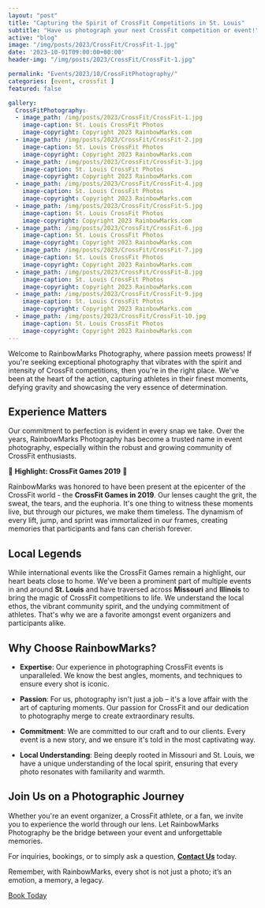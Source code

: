 ```yaml
---
layout: "post"
title: "Capturing the Spirit of CrossFit Competitions in St. Louis"
subtitle: "Have us photograph your next CrossFit competition or event!"
active: "blog"
image: "/img/posts/2023/CrossFit/CrossFit-1.jpg"
date: '2023-10-01T09:00:00+00:00'
header-img: "/img/posts/2023/CrossFit/CrossFit-1.jpg"

permalink: "Events/2023/10/CrossFitPhotography/"
categories: [event, crossfit ]
featured: false

gallery:
  CrossFitPhotography:
  - image_path: /img/posts/2023/CrossFit/CrossFit-1.jpg
    image-caption: St. Louis CrossFit Photos
    image-copyright: Copyright 2023 RainbowMarks.com
  - image_path: /img/posts/2023/CrossFit/CrossFit-2.jpg
    image-caption: St. Louis CrossFit Photos
    image-copyright: Copyright 2023 RainbowMarks.com
  - image_path: /img/posts/2023/CrossFit/CrossFit-3.jpg
    image-caption: St. Louis CrossFit Photos
    image-copyright: Copyright 2023 RainbowMarks.com
  - image_path: /img/posts/2023/CrossFit/CrossFit-4.jpg
    image-caption: St. Louis CrossFit Photos
    image-copyright: Copyright 2023 RainbowMarks.com
  - image_path: /img/posts/2023/CrossFit/CrossFit-5.jpg
    image-caption: St. Louis CrossFit Photos
    image-copyright: Copyright 2023 RainbowMarks.com
  - image_path: /img/posts/2023/CrossFit/CrossFit-6.jpg
    image-caption: St. Louis CrossFit Photos
    image-copyright: Copyright 2023 RainbowMarks.com
  - image_path: /img/posts/2023/CrossFit/CrossFit-7.jpg
    image-caption: St. Louis CrossFit Photos
    image-copyright: Copyright 2023 RainbowMarks.com
  - image_path: /img/posts/2023/CrossFit/CrossFit-8.jpg
    image-caption: St. Louis CrossFit Photos
    image-copyright: Copyright 2023 RainbowMarks.com
  - image_path: /img/posts/2023/CrossFit/CrossFit-9.jpg
    image-caption: St. Louis CrossFit Photos
    image-copyright: Copyright 2023 RainbowMarks.com
  - image_path: /img/posts/2023/CrossFit/CrossFit-10.jpg
    image-caption: St. Louis CrossFit Photos
    image-copyright: Copyright 2023 RainbowMarks.com
---
```

Welcome to RainbowMarks Photography, where passion meets prowess! If you're seeking exceptional photography that vibrates with the spirit and intensity of CrossFit competitions, then you're in the right place. We've been at the heart of the action, capturing athletes in their finest moments, defying gravity and showcasing the very essence of determination.

## Experience Matters

Our commitment to perfection is evident in every snap we take. Over the years, RainbowMarks Photography has become a trusted name in event photography, especially within the robust and growing community of CrossFit enthusiasts.

🌟 **Highlight: CrossFit Games 2019** 🌟

RainbowMarks was honored to have been present at the epicenter of the CrossFit world - the **CrossFit Games in 2019**. Our lenses caught the grit, the sweat, the tears, and the euphoria. It's one thing to witness these moments live, but through our pictures, we make them timeless. The dynamism of every lift, jump, and sprint was immortalized in our frames, creating memories that participants and fans can cherish forever.

## Local Legends

While international events like the CrossFit Games remain a highlight, our heart beats close to home. We've been a prominent part of multiple events in and around **St. Louis** and have traversed across **Missouri** and **Illinois** to bring the magic of CrossFit competitions to life. We understand the local ethos, the vibrant community spirit, and the undying commitment of athletes. That's why we are a favorite amongst event organizers and participants alike.

## Why Choose RainbowMarks?

- **Expertise**: Our experience in photographing CrossFit events is unparalleled. We know the best angles, moments, and techniques to ensure every shot is iconic.

- **Passion**: For us, photography isn't just a job – it's a love affair with the art of capturing moments. Our passion for CrossFit and our dedication to photography merge to create extraordinary results.

- **Commitment**: We are committed to our craft and to our clients. Every event is a new story, and we ensure it's told in the most captivating way.

- **Local Understanding**: Being deeply rooted in Missouri and St. Louis, we have a unique understanding of the local spirit, ensuring that every photo resonates with familiarity and warmth.

## Join Us on a Photographic Journey

Whether you're an event organizer, a CrossFit athlete, or a fan, we invite you to experience the world through our lens. Let RainbowMarks Photography be the bridge between your event and unforgettable memories.

For inquiries, bookings, or to simply ask a question, [**Contact Us**](https://cjh.am/rbmcontact) today.

Remember, with RainbowMarks, every shot is not just a photo; it’s an emotion, a memory, a legacy.

[Book Today](https://cjh.am/rbmcontact)
